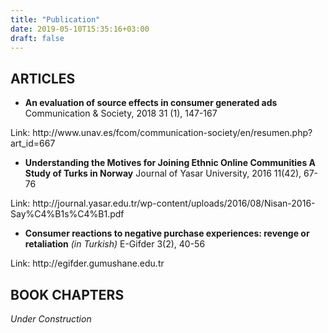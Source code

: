 ```yaml
---
title: "Publication"
date: 2019-05-10T15:35:16+03:00
draft: false
---
```


## ARTICLES

+ **An evaluation of source effects in consumer generated ads**
Communication & Society, 2018
31 (1), 147-167
<p>Link: http://www.unav.es/fcom/communication-society/en/resumen.php?art_id=667<p>

+ **Understanding the Motives for Joining Ethnic Online Communities A Study of Turks in Norway**
Journal of Yasar University, 2016
11(42), 67-76
<p>Link: http://journal.yasar.edu.tr/wp-content/uploads/2016/08/Nisan-2016-Say%C4%B1s%C4%B1.pdf<p>

+ **Consumer reactions to negative purchase experiences: revenge or retaliation** *(in Turkish)*
E-Gifder
3(2), 40-56
<p>Link: http://egifder.gumushane.edu.tr<p>

## BOOK CHAPTERS

*Under Construction*